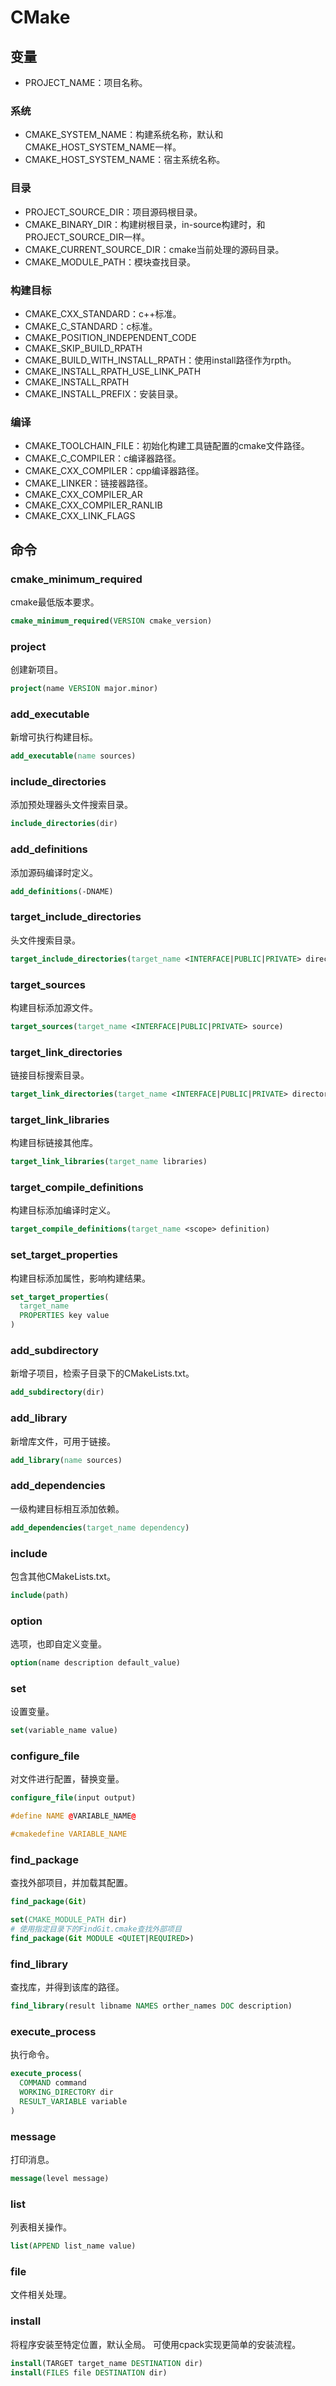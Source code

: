 # CMake

## 变量

* PROJECT_NAME：项目名称。

### 系统

* CMAKE_SYSTEM_NAME：构建系统名称，默认和CMAKE_HOST_SYSTEM_NAME一样。
* CMAKE_HOST_SYSTEM_NAME：宿主系统名称。

### 目录

* PROJECT_SOURCE_DIR：项目源码根目录。
* CMAKE_BINARY_DIR：构建树根目录，in-source构建时，和PROJECT_SOURCE_DIR一样。
* CMAKE_CURRENT_SOURCE_DIR：cmake当前处理的源码目录。
* CMAKE_MODULE_PATH：模块查找目录。

### 构建目标

* CMAKE_CXX_STANDARD：c++标准。
* CMAKE_C_STANDARD：c标准。
* CMAKE_POSITION_INDEPENDENT_CODE
* CMAKE_SKIP_BUILD_RPATH
* CMAKE_BUILD_WITH_INSTALL_RPATH：使用install路径作为rpth。
* CMAKE_INSTALL_RPATH_USE_LINK_PATH
* CMAKE_INSTALL_RPATH
* CMAKE_INSTALL_PREFIX：安装目录。

### 编译

* CMAKE_TOOLCHAIN_FILE：初始化构建工具链配置的cmake文件路径。
* CMAKE_C_COMPILER：c编译器路径。
* CMAKE_CXX_COMPILER：cpp编译器路径。
* CMAKE_LINKER：链接器路径。
* CMAKE_CXX_COMPILER_AR
* CMAKE_CXX_COMPILER_RANLIB
* CMAKE_CXX_LINK_FLAGS

## 命令

### cmake_minimum_required

cmake最低版本要求。

```cmake
cmake_minimum_required(VERSION cmake_version)
```

### project

创建新项目。

```cmake
project(name VERSION major.minor)
```

### add_executable

新增可执行构建目标。

```cmake
add_executable(name sources)
```

### include_directories

添加预处理器头文件搜索目录。

```cmake
include_directories(dir)
```

### add_definitions

添加源码编译时定义。

```cmake
add_definitions(-DNAME)
```

### target_include_directories

头文件搜索目录。

```cmake
target_include_directories(target_name <INTERFACE|PUBLIC|PRIVATE> directories)
```

### target_sources

构建目标添加源文件。

```cmake
target_sources(target_name <INTERFACE|PUBLIC|PRIVATE> source)
```

### target_link_directories

链接目标搜索目录。

```cmake
target_link_directories(target_name <INTERFACE|PUBLIC|PRIVATE> directory)
```

### target_link_libraries

构建目标链接其他库。

```cmake
target_link_libraries(target_name libraries)
```

### target_compile_definitions

构建目标添加编译时定义。

```cmake
target_compile_definitions(target_name <scope> definition)
```

### set_target_properties

构建目标添加属性，影响构建结果。

```cmake
set_target_properties(
  target_name
  PROPERTIES key value
)
```

### add_subdirectory

新增子项目，检索子目录下的CMakeLists.txt。

```cmake
add_subdirectory(dir)
```

### add_library

新增库文件，可用于链接。

```cmake
add_library(name sources)
```

### add_dependencies

一级构建目标相互添加依赖。

```cmake
add_dependencies(target_name dependency)
```

### include

包含其他CMakeLists.txt。

```cmake
include(path)
```

### option

选项，也即自定义变量。

```cmake
option(name description default_value)
```

### set

设置变量。

```cmake
set(variable_name value)
```

### configure_file

对文件进行配置，替换变量。

```cmake
configure_file(input output)
```

```cpp
#define NAME @VARIABLE_NAME@

#cmakedefine VARIABLE_NAME
```

### find_package

查找外部项目，并加载其配置。

```cmake
find_package(Git)

set(CMAKE_MODULE_PATH dir)
# 使用指定目录下的FindGit.cmake查找外部项目
find_package(Git MODULE <QUIET|REQUIRED>)
```

### find_library

查找库，并得到该库的路径。

```cmake
find_library(result libname NAMES orther_names DOC description)
```

### execute_process

执行命令。

```cmake
execute_process(
  COMMAND command
  WORKING_DIRECTORY dir
  RESULT_VARIABLE variable
)
```

### message

打印消息。

```cmake
message(level message)
```

### list

列表相关操作。

```cmake
list(APPEND list_name value)
```

### file

文件相关处理。

### install

将程序安装至特定位置，默认全局。
可使用cpack实现更简单的安装流程。

```cmake
install(TARGET target_name DESTINATION dir)
install(FILES file DESTINATION dir)
```
